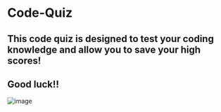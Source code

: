# Code-Quiz

## This code quiz is designed to test your coding knowledge and allow you to save your high scores!
## Good luck!!

![image](https://user-images.githubusercontent.com/97691873/164989055-6496836c-e694-4438-8e2c-ee1f2be130e9.png)
